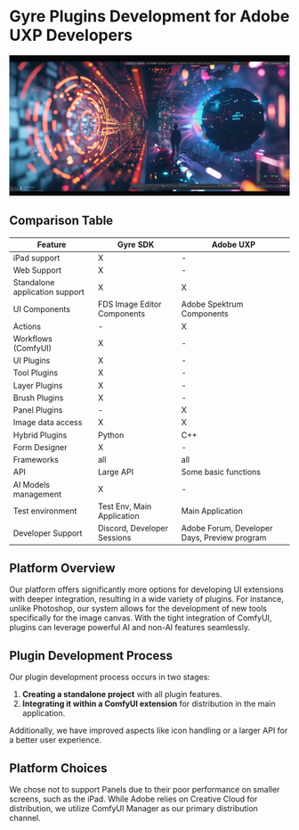 # Gyre Plugins Development for Adobe UXP Developers
![Transition](uxp.png)

## Comparison Table

| Feature                        | Gyre SDK                    | Adobe UXP                    |
| ------------------------------ | --------------------------- | ---------------------------- |
| iPad support                   | X                           | -                            |
| Web Support                    | X                           | -                            |
| Standalone application support | X                           | X                            |
| UI Components                  | FDS Image Editor Components | Adobe Spektrum Components    |
| Actions                        | -                           | X                            |
| Workflows (ComfyUI)            | X                           | -                            |
| UI Plugins                     | X                           | -                            |
| Tool Plugins                   | X                           | -                            |
| Layer Plugins                  | X                           | -                            |
| Brush Plugins                  | X                           | -                            |
| Panel Plugins                  | -                           | X                            |
| Image data access              | X                           | X                            |
| Hybrid Plugins                 | Python                      | C++                          |
| Form Designer                  | X                           | -                            |
| Frameworks                     | all                         | all                          |
| API                            | Large API                   | Some basic functions         |
| AI Models management           | X                           | -                            |
| Test environment               | Test Env, Main Application  | Main Application             |
| Developer Support              | Discord, Developer Sessions | Adobe Forum, Developer Days, Preview program |

## Platform Overview

Our platform offers significantly more options for developing UI extensions with deeper integration, resulting in a wide variety of plugins. For instance, unlike Photoshop, our system allows for the development of new tools specifically for the image canvas. With the tight integration of ComfyUI, plugins can leverage powerful AI and non-AI features seamlessly.

## Plugin Development Process

Our plugin development process occurs in two stages:
1. **Creating a standalone project** with all plugin features.
2. **Integrating it within a ComfyUI extension** for distribution in the main application.

Additionally, we have improved aspects like icon handling or a larger API for a better user experience.

## Platform Choices

We chose not to support Panels due to their poor performance on smaller screens, such as the iPad. While Adobe relies on Creative Cloud for distribution, we utilize ComfyUI Manager as our primary distribution channel.
